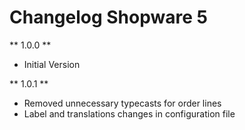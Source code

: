 # Changelog Shopware 5

** 1.0.0 **

* Initial Version

** 1.0.1 **

* Removed unnecessary typecasts for order lines
* Label and translations changes in configuration file
